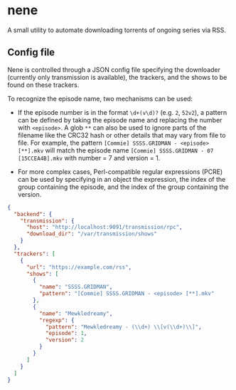 # nene

A small utility to automate downloading torrents of ongoing series via RSS.

## Config file

Nene is controlled through a JSON config file specifying the downloader (currently only transmission is available),
the trackers, and the shows to be found on these trackers.

To recognize the episode name, two mechanisms can be used:

- If the episode number is in the format `\d+(v\d)?` (e.g. `2`, `52v2`), a pattern can be defined by taking the
  episode name and replacing the number with `<episode>`. A glob `**` can also be used to ignore parts of the
  filename like the CRC32 hash or other details that may vary from file to file.
  For example, the pattern `[Commie] SSSS.GRIDMAN - <episode> [**].mkv` will match the episode name
  `[Commie] SSSS.GRIDMAN - 07 [15CCEA4B].mkv` with number = 7 and version = 1.

- For more complex cases, Perl-compatible regular expressions (PCRE) can be used by specifying in an object
  the expression, the index of the group containing the episode, and the index of the group containing the version.

```json
{
  "backend": {
    "transmission": {
      "host": "http://localhost:9091/transmission/rpc",
      "download_dir": "/var/transmission/shows"
    }
  },
  "trackers": [
    {
      "url": "https://example.com/rss",
      "shows": [
        {
          "name": "SSSS.GRIDMAN",
          "pattern": "[Commie] SSSS.GRIDMAN - <episode> [**].mkv"
        },
        {
          "name": "Mewkledreamy",
          "regexp": {
            "pattern": "Mewkledreamy - (\\d+) \\[v(\\d+)\\]",
            "episode": 1,
            "version": 2
          }
        }
      ]
    }
  ]
}
```
